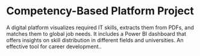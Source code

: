 # Competency-Based Platform Project
 A digital platform visualizes required IT skills, extracts them from PDFs, and matches them to global job needs. It includes a Power BI dashboard that offers insights on skill distribution in different fields and universities. An effective tool for career development..
